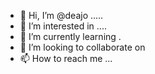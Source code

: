 - 👋 Hi, I’m @deajo .....
- 👀 I’m interested in ....
- 🌱 I’m currently learning .
- 💞️ I’m looking to collaborate on 
- 📫 How to reach me ...

<!---
deajo/deajo is a ✨ special ✨ repository because its `README.md` (this file) appears on your GitHub profile.
You can click the Preview link to take a look at your changes.
--->
